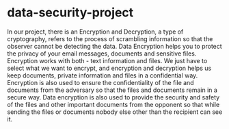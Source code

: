 # data-security-project
In our project, there is an Encryption and Decryption, a type of cryptography, refers to the process of scrambling information so that the observer cannot be detecting the data.  Data Encryption helps you to protect the privacy of your email messages, documents and sensitive files. Encryption works with both - text information and files. We just have to select what we want to encrypt, and encryption and decryption helps us keep documents, private information and files in a confidential way. Encryption is also used to ensure the confidentiality of the file and documents from the adversary so that the files and documents remain in a secure way.  Data encryption is also used to provide the security and safety of the files and other important documents from the opponent so that while sending the files or documents nobody else other than the recipient can see it. 
